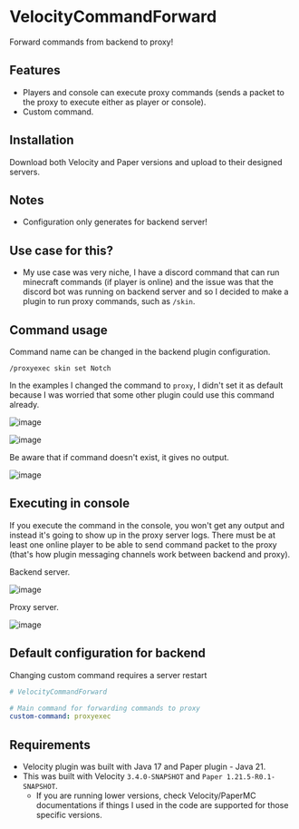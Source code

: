 # VelocityCommandForward
Forward commands from backend to proxy!

## Features
* Players and console can execute proxy commands (sends a packet to the proxy to execute either as player or console).
* Custom command.

## Installation
Download both Velocity and Paper versions and upload to their designed servers.

## Notes
* Configuration only generates for backend server!

## Use case for this?
* My use case was very niche, I have a discord command that can run minecraft commands (if player is online) and
the issue was that the discord bot was running on backend server and so I decided to make a plugin to run proxy
commands, such as `/skin`.

## Command usage
Command name can be changed in the backend plugin configuration.

`/proxyexec skin set Notch`

In the examples I changed the command to `proxy`, I didn't set it as default because I was worried that some other plugin could use this command already.

![image](https://github.com/user-attachments/assets/63b707f1-e745-4bbb-a1d4-402f4eb292de)

![image](https://github.com/user-attachments/assets/3c069e64-256b-46da-8ada-6a51c4a0ea30)

Be aware that if command doesn't exist, it gives no output.

![image](https://github.com/user-attachments/assets/3836e0cf-8426-4f45-bdbe-2cec4f92feae)

## Executing in console
If you execute the command in the console, you won't get any output and instead it's going to show up in the proxy server logs.
There must be at least one online player to be able to send command packet to the proxy (that's how plugin messaging channels work between backend and proxy).

Backend server.

![image](https://github.com/user-attachments/assets/0a55af23-2319-49f0-a6d9-ec6125fdeaac)

Proxy server.

![image](https://github.com/user-attachments/assets/1d04272e-5f70-42da-8c78-61dd529de442)

## Default configuration for backend
Changing custom command requires a server restart
```yaml
# VelocityCommandForward

# Main command for forwarding commands to proxy
custom-command: proxyexec
```

## Requirements
* Velocity plugin was built with Java 17 and Paper plugin - Java 21.
* This was built with Velocity `3.4.0-SNAPSHOT` and `Paper 1.21.5-R0.1-SNAPSHOT`.
  * If you are running lower versions, check Velocity/PaperMC documentations if things I used in the code are supported for those specific versions.
